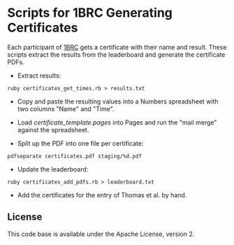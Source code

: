 # Scripts for 1BRC Generating Certificates

Each participant of [1BRC](https://github.com/gunnarmorling/1brc) gets a certificate with their name and result.
These scripts extract the results from the leaderboard and generate the certificate PDFs.

* Extract results:

```
ruby certificates_get_times.rb > results.txt
```

* Copy and paste the resulting values into a Numbers spreadsheet with two columns "Name" and "Time".

* Load _certificate_template.pages_ into Pages and run the "mail merge" against the spreadsheet.

* Split up the PDF into one file per certificate:

```
pdfseparate certificates.pdf staging/%d.pdf
```

* Update the leaderboard:

```
ruby certificates_add_pdfs.rb > leaderboard.txt
```

* Add the certificates for the entry of Thomas et al. by hand.

## License

This code base is available under the Apache License, version 2.

